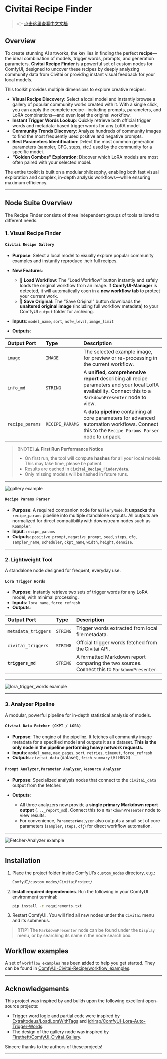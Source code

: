 # Civitai Recipe Finder

> 👉 [点击这里查看中文文档](./README_ZH.md)

## Overview

To create stunning AI artworks, the key lies in finding the perfect **recipe**—the ideal combination of models, trigger words, prompts, and generation parameters. **Civitai Recipe Finder** is a powerful set of custom nodes for ComfyUI, designed to uncover these recipes by deeply analyzing community data from Civitai or providing instant visual feedback for your local models.

This toolkit provides multiple dimensions to explore creative recipes:

* **Visual Recipe Discovery**: Select a local model and instantly browse a gallery of popular community works created with it. With a single click, you can apply the complete recipe—including prompts, parameters, and LoRA combinations—and even load the original workflow.
* **Instant Trigger Words Lookup**: Quickly retrieve both official trigger words and metadata-based trigger words for any LoRA model.
* **Community Trends Discovery**: Analyze hundreds of community images to find the most frequently used positive and negative prompts.
* **Best Parameters Identification**: Detect the most common generation parameters (sampler, CFG, steps, etc.) used by the community for a specific model.
* **“Golden Combos” Exploration**: Discover which LoRA models are most often paired with your selected model.

The entire toolkit is built on a modular philosophy, enabling both fast visual exploration and complex, in-depth analysis workflows—while ensuring maximum efficiency.

---

## Node Suite Overview

The Recipe Finder consists of three independent groups of tools tailored to different needs.

### 1. Visual Recipe Finder

#### `Civitai Recipe Gallery`

* **Purpose**: Select a local model to visually explore popular community examples and instantly reproduce their full recipes.
* **New Features**:

  * **🚀 Load Workflow**: The “Load Workflow” button instantly and safely loads the original workflow from an image. If **ComfyUI-Manager** is detected, it will automatically open in a **new workflow tab** to protect your current work.
  * **💾 Save Original**: The “Save Original” button downloads the **unaltered original image** (including full workflow metadata) to your ComfyUI `output` folder for archiving.
* **Inputs**: `model_name`, `sort`, `nsfw_level`, `image_limit`
* **Outputs**:

| Output Port     | Type            | Description                                                                                                                                                |
| :-------------- | :-------------- | :--------------------------------------------------------------------------------------------------------------------------------------------------------- |
| `image`         | `IMAGE`         | The selected example image, for preview or re-processing in the current workflow.                                                                          |
| `info_md`       | `STRING`        | A **unified, comprehensive report** describing all recipe parameters and your local LoRA availability. Connect this to a `MarkdownPresenter` node to view. |
| `recipe_params` | `RECIPE_PARAMS` | A **data pipeline** containing all core parameters for advanced automation workflows. Connect this to the `Recipe Params Parser` node to unpack.           |

> \[!NOTE]
> ⚠️ **First Run Performance Notice**
>
> * On first run, the tool will compute **hashes** for all your local models. This may take time, please be patient.
> * Results are cached in **`Civitai_Recipe_Finder/data`**.
> * Only missing models will be hashed in future runs.

---

![gallery example](./image/gallery.png)

#### `Recipe Params Parser`

* **Purpose**: A required companion node for `GalleryNode`. It **unpacks** the `recipe_params` pipeline into multiple standalone outputs. All outputs are normalized for direct compatibility with downstream nodes such as `KSampler`.
* **Input**: `recipe_params`
* **Outputs**: `positive_prompt`, `negative_prompt`, `seed`, `steps`, `cfg`, `sampler_name`, `scheduler`, `ckpt_name`, `width`, `height`, `denoise`.

---

### 2. Lightweight Tool

A standalone node designed for frequent, everyday use.

#### `Lora Trigger Words`

* **Purpose**: Instantly retrieve two sets of trigger words for any LoRA model, with minimal processing.
* **Inputs**: `lora_name`, `force_refresh`
* **Outputs**:

| Output Port         | Type     | Description                                                                                 |
| :------------------ | :------- | :------------------------------------------------------------------------------------------ |
| `metadata_triggers` | `STRING` | Trigger words extracted from local file metadata.                                           |
| `civitai_triggers`  | `STRING` | Official trigger words fetched from the Civitai API.                                        |
| **`triggers_md`**   | `STRING` | A formatted Markdown report comparing the two sources. Connect this to `MarkdownPresenter`. |

---

![lora\_trigger\_words example](./image/lora_trigger_words.png)

---

### 3. Analyzer Pipeline

A modular, powerful pipeline for in-depth statistical analysis of models.

#### `Civitai Data Fetcher (CKPT / LORA)`

* **Purpose**: The engine of the pipeline. It fetches all community image metadata for a specified model and outputs it as a dataset. **This is the only node in the pipeline performing heavy network requests.**
* **Inputs**: `model_name`, `max_pages`, `sort`, `retries`, `timeout`, `force_refresh`
* **Outputs**: `civitai_data` (dataset), `fetch_summary` (STRING).

#### `Prompt Analyzer`, `Parameter Analyzer`, `Resource Analyzer`

* **Purpose**: Specialized analysis nodes that connect to the `civitai_data` output from the fetcher.
* **Outputs**:

  * All three analyzers now provide a **single primary Markdown report output** (`..._report_md`). Connect this to a `MarkdownPresenter` node to view results.
  * For convenience, `ParameterAnalyzer` also outputs a small set of core parameters (`sampler`, `steps`, `cfg`) for direct workflow automation.

---

![Fetcher-Analyzer example](./image/F-A_workflow.png)

---

## Installation

1. Place the project folder inside ComfyUI’s `custom_nodes` directory, e.g.:

   ```bash
   ComfyUI/custom_nodes/CivitaiProject/
   ```
2. **Install required dependencies**. Run the following in your ComfyUI environment terminal:

   ```bash
   pip install -r requirements.txt
   ```
3. Restart ComfyUI. You will find all new nodes under the `Civitai` menu and its submenus.

> \[!TIP]
> The `MarkdownPresenter` node can be found under the `Display` menu, or by searching its name in the node search box.


## Workflow examples

A set of `workflow examples` has been added to help you get started. They can be found in [ComfyUI-Civitai-Recipe/workflow\_examples](./workflow_examples).

---
## Acknowledgements

This project was inspired by and builds upon the following excellent open-source projects:

* Trigger word logic and partial code were inspired by [Extraltodeus/LoadLoraWithTags](https://github.com/Extraltodeus/LoadLoraWithTags) and [idrirap/ComfyUI-Lora-Auto-Trigger-Words](https://github.com/idrirap/ComfyUI-Lora-Auto-Trigger-Words).
* The design of the gallery node was inspired by [Firetheft/ComfyUI\_Civitai\_Gallery](https://github.com/Firetheft/ComfyUI_Civitai_Gallery).

Sincere thanks to the authors of these projects!

---